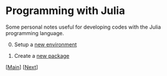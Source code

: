 # Programming with Julia

Some personal notes useful for developing codes with the Julia programming language.

0. Setup a [new environment](./Setup_new_environment.md)

1. Create a [new package](./Create_new_package.md)

\[[Main](../../README.md)\] \[[Next](./Setup_new_environment.md)\]
